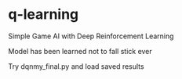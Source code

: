 # q-learning
Simple Game AI with Deep Reinforcement Learning

Model has been learned not to fall stick ever

Try dqnmy_final.py and load saved results
